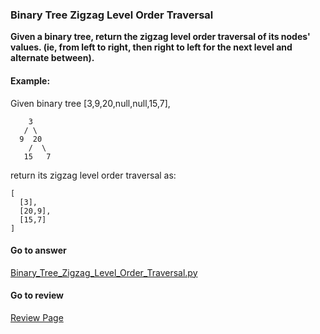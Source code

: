 ### Binary Tree Zigzag Level Order Traversal

**Given a binary tree, return the zigzag level order traversal of its nodes' values. (ie, from left to right, then right to left for the next level and alternate between).**

#### Example:

Given binary tree [3,9,20,null,null,15,7],
```
    3
   / \
  9  20
    /  \
   15   7
```

return its zigzag level order traversal as:
```
[
  [3],
  [20,9],
  [15,7]
]
```

####  Go to answer

[Binary_Tree_Zigzag_Level_Order_Traversal.py](https://github.com/Kelv1nYu/LeetCode_Practices/blob/master/Code/Binary_Tree_Zigzag_Level_Order_Traversal.py)

#### Go to review

[Review Page](https://github.com/Kelv1nYu/LeetCode_Practices/blob/master/Review/Binary_Tree_Zigzag_Level_Order_Traversal.md)